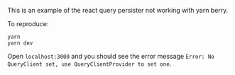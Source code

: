 This is an example of the react query persister not working with yarn berry.

To reproduce:

```
yarn
yarn dev
```

Open `localhost:3000` and you should see the error message `Error: No QueryClient set, use QueryClientProvider to set one`.
